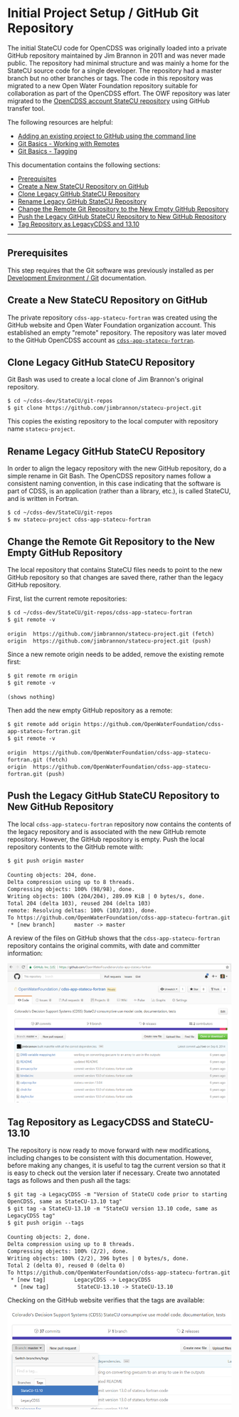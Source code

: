 # Initial Project Setup / GitHub Git Repository

The initial StateCU code for OpenCDSS was originally loaded into a private GitHub repository maintained by Jim Brannon in 2011 and was never made public.
The repository had minimal structure and was mainly a home for the StateCU source code for a single developer.
The repository had a master branch but no other branches or tags.
The code in this repository was migrated to a new Open Water Foundation repository suitable for collaboration as part of the OpenCDSS effort.
The OWF repository was later migrated to the
[OpenCDSS account StateCU repository](https://github.com/OpenCDSS/cdss-app-statecu-fortran) using GitHub transfer tool.

The following resources are helpful:

* [Adding an existing project to GitHub using the command line](https://help.github.com/articles/adding-an-existing-project-to-github-using-the-command-line/)
* [Git Basics - Working with Remotes](https://git-scm.com/book/en/v2/Git-Basics-Working-with-Remotes)
* [Git Basics - Tagging](https://git-scm.com/book/en/v2/Git-Basics-Tagging)

This documentation contains the following sections:

* [Prerequisites](#prerequisites)
* [Create a New StateCU Repository on GitHub](#create-a-new-statecu-repository-on-github)
* [Clone Legacy GitHub StateCU Repository](#clone-legacy-github-statecu-repository)
* [Rename Legacy GitHub StateCU Repository](#rename-legacy-github-statecu-repository)
* [Change the Remote Git Repository to the New Empty GitHub Repository](#change-the-remote-git-repository-to-the-new-empty-github-repository)
* [Push the Legacy GitHub StateCU Repository to New GitHub Repository](#push-the-legacy-github-statecu-repository-to-new-github-repository)
* [Tag Repository as LegacyCDSS and 13.10](#tag-repository-as-legacycdss-and-statecu-1310)

--------------------

## Prerequisites

This step requires that the Git software was previously installed as per [Development Environment / Git](../dev-env/git.md) documentation.

## Create a New StateCU Repository on GitHub

The private repository `cdss-app-statecu-fortran`
was created using the GitHub website and Open Water Foundation organization account.
This established an empty "remote" repository.
The repository was later moved to the GitHub OpenCDSS account as
[`cdss-app-statecu-fortran`](https://github.com/OpenCDSS/cdss-app-statecu-fortran).

## Clone Legacy GitHub StateCU Repository

Git Bash was used to create a local clone of Jim Brannon's original repository.

```
$ cd ~/cdss-dev/StateCU/git-repos
$ git clone https://github.com/jimbrannon/statecu-project.git

```

This copies the existing repository to the local computer with repository name `statecu-project`.

## Rename Legacy GitHub StateCU Repository

In order to align the legacy repository with the new GitHub repository, do a simple rename in Git Bash.
The OpenCDSS repository names follow a consistent naming convention, in this case indicating that
the software is part of CDSS, is an application (rather than a library, etc.), is called StateCU,
and is written in Fortran.

```
$ cd ~/cdss-dev/StateCU/git-repos
$ mv statecu-project cdss-app-statecu-fortran
```

## Change the Remote Git Repository to the New Empty GitHub Repository

The local repository that contains StateCU files needs to point to the new GitHub repository
so that changes are saved there, rather than the legacy GitHub repository.

First, list the current remote repositories:

```
$ cd ~/cdss-dev/StateCU/git-repos/cdss-app-statecu-fortran
$ git remote -v

origin  https://github.com/jimbrannon/statecu-project.git (fetch)
origin  https://github.com/jimbrannon/statecu-project.git (push)
```

Since a new remote origin needs to be added, remove the existing remote first:

```
$ git remote rm origin
$ git remote -v

(shows nothing)
```

Then add the new empty GitHub repository as a remote:

```
$ git remote add origin https://github.com/OpenWaterFoundation/cdss-app-statecu-fortran.git
$ git remote -v

origin  https://github.com/OpenWaterFoundation/cdss-app-statecu-fortran.git (fetch)
origin  https://github.com/OpenWaterFoundation/cdss-app-statecu-fortran.git (push)

```

## Push the Legacy GitHub StateCU Repository to New GitHub Repository

The local `cdss-app-statecu-fortran` repository now contains the contents of the legacy repository and
is associated with the new GitHub remote repository.
However, the GitHub repository is empty.  Push the local repository contents to the GitHub remote with:

```
$ git push origin master

Counting objects: 204, done.
Delta compression using up to 8 threads.
Compressing objects: 100% (98/98), done.
Writing objects: 100% (204/204), 289.09 KiB | 0 bytes/s, done.
Total 204 (delta 103), reused 204 (delta 103)
remote: Resolving deltas: 100% (103/103), done.
To https://github.com/OpenWaterFoundation/cdss-app-statecu-fortran.git
 * [new branch]      master -> master
```
A review of the files on GitHub shows that the `cdss-app-statecu-fortran` repository contains the original commits,
with date and committer information:

![GitHub contents](github-images/github-initial-files.png)

## Tag Repository as LegacyCDSS and StateCU-13.10

The repository is now ready to move forward with new modifications, including changes to be consistent with this documentation.
However, before making any changes, it is useful to tag the current version so that it is easy to check out the version later if necessary.
Create two annotated tags as follows and then push all the tags:

```
$ git tag -a LegacyCDSS -m "Version of StateCU code prior to starting OpenCDSS, same as StateCU-13.10 tag"
$ git tag -a StateCU-13.10 -m "StateCU version 13.10 code, same as LegacyCDSS tag"
$ git push origin --tags

Counting objects: 2, done.
Delta compression using up to 8 threads.
Compressing objects: 100% (2/2), done.
Writing objects: 100% (2/2), 396 bytes | 0 bytes/s, done.
Total 2 (delta 0), reused 0 (delta 0)
To https://github.com/OpenWaterFoundation/cdss-app-statecu-fortran.git
 * [new tag]         LegacyCDSS -> LegacyCDSS
  * [new tag]         StateCU-13.10 -> StateCU-13.10
```

Checking on the GitHub website verifies that the tags are available:

![GitHub tags](github-images/github-initial-tags.png)
